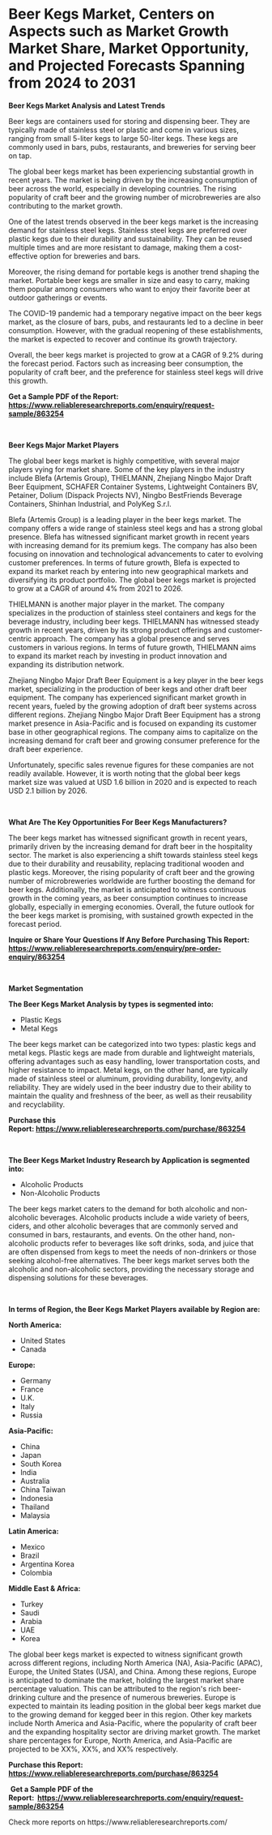 <p><h1>Beer Kegs Market, Centers on Aspects such as Market Growth Market Share, Market Opportunity, and Projected Forecasts Spanning from 2024 to 2031</h1></p><p><strong>Beer Kegs Market Analysis and Latest Trends</strong></p>
<p><p>Beer kegs are containers used for storing and dispensing beer. They are typically made of stainless steel or plastic and come in various sizes, ranging from small 5-liter kegs to large 50-liter kegs. These kegs are commonly used in bars, pubs, restaurants, and breweries for serving beer on tap.</p><p>The global beer kegs market has been experiencing substantial growth in recent years. The market is being driven by the increasing consumption of beer across the world, especially in developing countries. The rising popularity of craft beer and the growing number of microbreweries are also contributing to the market growth.</p><p>One of the latest trends observed in the beer kegs market is the increasing demand for stainless steel kegs. Stainless steel kegs are preferred over plastic kegs due to their durability and sustainability. They can be reused multiple times and are more resistant to damage, making them a cost-effective option for breweries and bars.</p><p>Moreover, the rising demand for portable kegs is another trend shaping the market. Portable beer kegs are smaller in size and easy to carry, making them popular among consumers who want to enjoy their favorite beer at outdoor gatherings or events.</p><p>The COVID-19 pandemic had a temporary negative impact on the beer kegs market, as the closure of bars, pubs, and restaurants led to a decline in beer consumption. However, with the gradual reopening of these establishments, the market is expected to recover and continue its growth trajectory.</p><p>Overall, the beer kegs market is projected to grow at a CAGR of 9.2% during the forecast period. Factors such as increasing beer consumption, the popularity of craft beer, and the preference for stainless steel kegs will drive this growth.</p></p>
<p><strong>Get a Sample PDF of the Report:&nbsp; <a href="https://www.reliableresearchreports.com/enquiry/request-sample/863254">https://www.reliableresearchreports.com/enquiry/request-sample/863254</a></strong></p>
<p>&nbsp;</p>
<p><strong>Beer Kegs Major Market Players</strong></p>
<p><p>The global beer kegs market is highly competitive, with several major players vying for market share. Some of the key players in the industry include Blefa (Artemis Group), THIELMANN, Zhejiang Ningbo Major Draft Beer Equipment, SCHAFER Container Systems, Lightweight Containers BV, Petainer, Dolium (Dispack Projects NV), Ningbo BestFriends Beverage Containers, Shinhan Industrial, and PolyKeg S.r.l.</p><p>Blefa (Artemis Group) is a leading player in the beer kegs market. The company offers a wide range of stainless steel kegs and has a strong global presence. Blefa has witnessed significant market growth in recent years with increasing demand for its premium kegs. The company has also been focusing on innovation and technological advancements to cater to evolving customer preferences. In terms of future growth, Blefa is expected to expand its market reach by entering into new geographical markets and diversifying its product portfolio. The global beer kegs market is projected to grow at a CAGR of around 4% from 2021 to 2026.</p><p>THIELMANN is another major player in the market. The company specializes in the production of stainless steel containers and kegs for the beverage industry, including beer kegs. THIELMANN has witnessed steady growth in recent years, driven by its strong product offerings and customer-centric approach. The company has a global presence and serves customers in various regions. In terms of future growth, THIELMANN aims to expand its market reach by investing in product innovation and expanding its distribution network.</p><p>Zhejiang Ningbo Major Draft Beer Equipment is a key player in the beer kegs market, specializing in the production of beer kegs and other draft beer equipment. The company has experienced significant market growth in recent years, fueled by the growing adoption of draft beer systems across different regions. Zhejiang Ningbo Major Draft Beer Equipment has a strong market presence in Asia-Pacific and is focused on expanding its customer base in other geographical regions. The company aims to capitalize on the increasing demand for craft beer and growing consumer preference for the draft beer experience.</p><p>Unfortunately, specific sales revenue figures for these companies are not readily available. However, it is worth noting that the global beer kegs market size was valued at USD 1.6 billion in 2020 and is expected to reach USD 2.1 billion by 2026.</p></p>
<p>&nbsp;</p>
<p><strong>What Are The Key Opportunities For Beer Kegs Manufacturers?</strong></p>
<p><p>The beer kegs market has witnessed significant growth in recent years, primarily driven by the increasing demand for draft beer in the hospitality sector. The market is also experiencing a shift towards stainless steel kegs due to their durability and reusability, replacing traditional wooden and plastic kegs. Moreover, the rising popularity of craft beer and the growing number of microbreweries worldwide are further boosting the demand for beer kegs. Additionally, the market is anticipated to witness continuous growth in the coming years, as beer consumption continues to increase globally, especially in emerging economies. Overall, the future outlook for the beer kegs market is promising, with sustained growth expected in the forecast period.</p></p>
<p><strong>Inquire or Share Your Questions If Any Before Purchasing This Report: <a href="https://www.reliableresearchreports.com/enquiry/pre-order-enquiry/863254">https://www.reliableresearchreports.com/enquiry/pre-order-enquiry/863254</a></strong></p>
<p>&nbsp;</p>
<p><strong>Market Segmentation</strong></p>
<p><strong>The Beer Kegs Market Analysis by types is segmented into:</strong></p>
<p><ul><li>Plastic Kegs</li><li>Metal Kegs</li></ul></p>
<p><p>The beer kegs market can be categorized into two types: plastic kegs and metal kegs. Plastic kegs are made from durable and lightweight materials, offering advantages such as easy handling, lower transportation costs, and higher resistance to impact. Metal kegs, on the other hand, are typically made of stainless steel or aluminum, providing durability, longevity, and reliability. They are widely used in the beer industry due to their ability to maintain the quality and freshness of the beer, as well as their reusability and recyclability.</p></p>
<p><strong>Purchase this Report:&nbsp;<a href="https://www.reliableresearchreports.com/purchase/863254">https://www.reliableresearchreports.com/purchase/863254</a></strong></p>
<p>&nbsp;</p>
<p><strong>The Beer Kegs Market Industry Research by Application is segmented into:</strong></p>
<p><ul><li>Alcoholic Products</li><li>Non-Alcoholic Products</li></ul></p>
<p><p>The beer kegs market caters to the demand for both alcoholic and non-alcoholic beverages. Alcoholic products include a wide variety of beers, ciders, and other alcoholic beverages that are commonly served and consumed in bars, restaurants, and events. On the other hand, non-alcoholic products refer to beverages like soft drinks, soda, and juice that are often dispensed from kegs to meet the needs of non-drinkers or those seeking alcohol-free alternatives. The beer kegs market serves both the alcoholic and non-alcoholic sectors, providing the necessary storage and dispensing solutions for these beverages.</p></p>
<p>&nbsp;</p>
<p><strong>In terms of Region, the Beer Kegs Market Players available by Region are:</strong></p>
<p>
    <p> <strong> North America: </strong>
        <ul>
            <li>United States</li>
            <li>Canada</li>
        </ul>
        </p> 
    <p> <strong> Europe: </strong>
        <ul>
            <li>Germany</li>
            <li>France</li>
            <li>U.K.</li>
            <li>Italy</li>
            <li>Russia</li>
        </ul>
        </p> 
    <p> <strong> Asia-Pacific: </strong>
        <ul>
            <li>China</li>
            <li>Japan</li>
            <li>South Korea</li>
            <li>India</li>
            <li>Australia</li>
            <li>China Taiwan</li>
            <li>Indonesia</li>
            <li>Thailand</li>
            <li>Malaysia</li>
        </ul>
        </p> 
    <p> <strong> Latin America: </strong>
        <ul>
            <li>Mexico</li>
            <li>Brazil</li>
            <li>Argentina Korea</li>
            <li>Colombia</li>
        </ul>
        </p> 
    <p> <strong> Middle East & Africa: </strong>
        <ul>
            <li>Turkey</li>
            <li>Saudi</li>
            <li>Arabia</li>
            <li>UAE</li>
            <li>Korea</li>
        </ul>
    </p>
    </p>
<p><p>The global beer kegs market is expected to witness significant growth across different regions, including North America (NA), Asia-Pacific (APAC), Europe, the United States (USA), and China. Among these regions, Europe is anticipated to dominate the market, holding the largest market share percentage valuation. This can be attributed to the region's rich beer-drinking culture and the presence of numerous breweries. Europe is expected to maintain its leading position in the global beer kegs market due to the growing demand for kegged beer in this region. Other key markets include North America and Asia-Pacific, where the popularity of craft beer and the expanding hospitality sector are driving market growth. The market share percentages for Europe, North America, and Asia-Pacific are projected to be XX%, XX%, and XX% respectively.</p></p>
<p><strong>Purchase this Report: <a href="https://www.reliableresearchreports.com/purchase/863254">https://www.reliableresearchreports.com/purchase/863254</a></strong></p>
<p>&nbsp;<strong>Get a Sample PDF of the Report:&nbsp;&nbsp;<a href="https://www.reliableresearchreports.com/enquiry/request-sample/863254">https://www.reliableresearchreports.com/enquiry/request-sample/863254</a></strong></p>
<p><strong></strong></p>
<p>Check more reports on https://www.reliableresearchreports.com/</p>